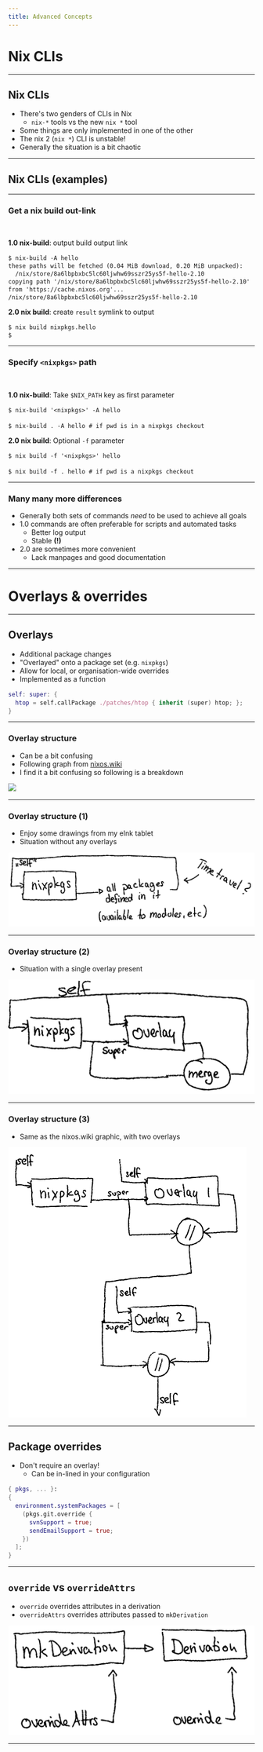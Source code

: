 ```yaml
---
title: Advanced Concepts
---
```


# Nix CLIs

---

## Nix CLIs

* There's two genders of CLIs in Nix
  * `nix-*` tools vs the new `nix *` tool
* Some things are only implemented in one of the other
* The nix 2 (`nix *`) CLI is unstable!
* Generally the situation is a bit chaotic

---

## Nix CLIs (examples)

---

### Get a nix build out-link

<br/>

**1.0 nix-build**: output build output link

```console
$ nix-build -A hello
these paths will be fetched (0.04 MiB download, 0.20 MiB unpacked):
  /nix/store/8a6lbpbxbc5lc60ljwhw69sszr25ys5f-hello-2.10
copying path '/nix/store/8a6lbpbxbc5lc60ljwhw69sszr25ys5f-hello-2.10' from 'https://cache.nixos.org'...
/nix/store/8a6lbpbxbc5lc60ljwhw69sszr25ys5f-hello-2.10
```

**2.0 nix build**: create `result` symlink to output

```console
$ nix build nixpkgs.hello
$ 
```

---

### Specify `<nixpkgs>` path

<br/>

**1.0 nix-build**: Take `$NIX_PATH` key as first parameter

```console
$ nix-build '<nixpkgs>' -A hello

$ nix-build . -A hello # if pwd is in a nixpkgs checkout
```

**2.0 nix build**: Optional `-f` parameter

```console
$ nix build -f '<nixpkgs>' hello

$ nix build -f . hello # if pwd is a nixpkgs checkout
```

---

### Many many more differences

* Generally both sets of commands _need_ to be used to achieve all goals
* 1.0 commands are often preferable for scripts and automated tasks
  * Better log output
  * Stable **(!)**
* 2.0 are sometimes more convenient
  * Lack manpages and good documentation

---

# Overlays & overrides

---

## Overlays

* Additional package changes
* "Overlayed" onto a package set (e.g. `nixpkgs`)
* Allow for local, or organisation-wide overrides
* Implemented as a function

```nix
self: super: {
  htop = self.callPackage ./patches/htop { inherit (super) htop; };
}
```

---

### Overlay structure

* Can be a bit confusing
* Following graph from [nixos.wiki](https://nixos.wiki/wiki/Overlays)
* I find it a bit confusing so following is a breakdown

![](./overlays.png)

---

### Overlay structure (1)

* Enjoy some drawings from my eInk tablet
* Situation without any overlays

![](advanced-concepts/overlays2.png)

---

### Overlay structure (2)

* Situation with a single overlay present

![](advanced-concepts/overlays3.png)

---

### Overlay structure (3)

* Same as the nixos.wiki graphic, with two overlays

<img height="550px" src="advanced-concepts/overlays4.png" />

---

## Package overrides

* Don't require an overlay!
  * Can be in-lined in your configuration
  
```nix
{ pkgs, ... }:
{
  environment.systemPackages = [
    (pkgs.git.override {
      svnSupport = true;
      sendEmailSupport = true;
    })
  ];
}
```

---

## `override` vs `overrideAttrs`

* `override` overrides attributes in a derivation
* `overrideAttrs` overrides attributes passed to `mkDerivation`

![](advanced-concepts/overrides.png)


---


